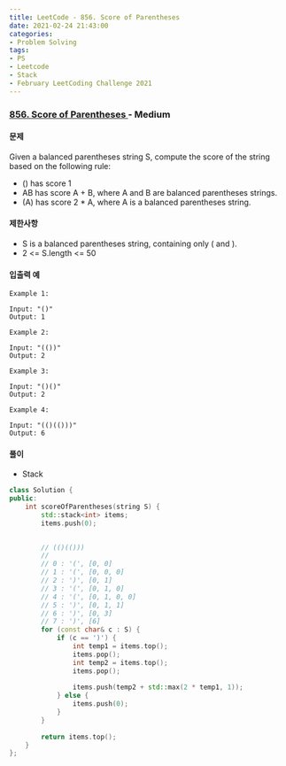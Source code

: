 ```yaml
---
title: LeetCode - 856. Score of Parentheses
date: 2021-02-24 21:43:00
categories:
- Problem Solving
tags:
- PS
- Leetcode
- Stack
- February LeetCoding Challenge 2021
---
```


### [ 856. Score of Parentheses ](https://leetcode.com/problems/score-of-parentheses/) - Medium

#### 문제

Given a balanced parentheses string S, compute the score of the string based on the following rule:

- () has score 1
- AB has score A + B, where A and B are balanced parentheses strings.
- (A) has score 2 * A, where A is a balanced parentheses string.

#### 제한사항

- S is a balanced parentheses string, containing only ( and ).
- 2 <= S.length <= 50

#### 입출력 예

```
Example 1:

Input: "()"
Output: 1
```

```
Example 2:

Input: "(())"
Output: 2
```

```
Example 3:

Input: "()()"
Output: 2
```

```
Example 4:

Input: "(()(()))"
Output: 6
```

#### 풀이
- Stack

```cpp
class Solution {
public:
    int scoreOfParentheses(string S) {
        std::stack<int> items;
        items.push(0);

        
        // (()(()))
        //
        // 0 : '(', [0, 0]
        // 1 : '(', [0, 0, 0]
        // 2 : ')', [0, 1]
        // 3 : '(', [0, 1, 0]
        // 4 : '(', [0, 1, 0, 0]
        // 5 : ')', [0, 1, 1]
        // 6 : ')', [0, 3]
        // 7 : ')', [6]
        for (const char& c : S) {
            if (c == ')') {
                int temp1 = items.top();
                items.pop();
                int temp2 = items.top();
                items.pop();
                
                items.push(temp2 + std::max(2 * temp1, 1));
            } else {
                items.push(0);
            }            
        }
        
        return items.top();
    }
};
```